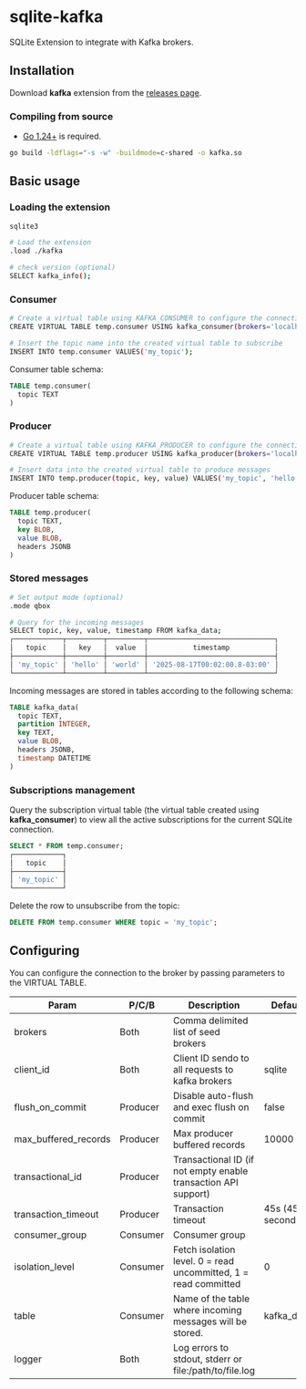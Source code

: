 # sqlite-kafka
SQLite Extension to integrate with Kafka brokers.

## Installation

Download **kafka** extension from the [releases page](https://github.com/litesql/kafka/releases).

### Compiling from source

- [Go 1.24+](https://go.dev) is required.

```sh
go build -ldflags="-s -w" -buildmode=c-shared -o kafka.so
```

## Basic usage

### Loading the extension

```sh
sqlite3

# Load the extension
.load ./kafka

# check version (optional)
SELECT kafka_info();
```

### Consumer

```sh
# Create a virtual table using KAFKA_CONSUMER to configure the connection to the broker
CREATE VIRTUAL TABLE temp.consumer USING kafka_consumer(brokers='localhost:44475', consumer_group='sqlite-kafka');

# Insert the topic name into the created virtual table to subscribe
INSERT INTO temp.consumer VALUES('my_topic');
```

Consumer table schema:

```sql
TABLE temp.consumer(
  topic TEXT
)
```

### Producer

```sh
# Create a virtual table using KAFKA_PRODUCER to configure the connection to the broker
CREATE VIRTUAL TABLE temp.producer USING kafka_producer(brokers='localhost:44475');

# Insert data into the created virtual table to produce messages
INSERT INTO temp.producer(topic, key, value) VALUES('my_topic', 'hello', 'world');
```

Producer table schema:

```sql
TABLE temp.producer(
  topic TEXT,   
  key BLOB, 
  value BLOB,
  headers JSONB
)
```

### Stored messages

```sh
# Set output mode (optional)
.mode qbox

# Query for the incoming messages
SELECT topic, key, value, timestamp FROM kafka_data;
┌────────────┬─────────┬─────────┬───────────────────────────────┐
│   topic    │   key   │  value  │           timestamp           │
├────────────┼─────────┼─────────┼───────────────────────────────┤
│ 'my_topic' │ 'hello' │ 'world' │ '2025-08-17T00:02:00.8-03:00' │
└────────────┴─────────┴─────────┴───────────────────────────────┘
```

Incoming messages are stored in tables according to the following schema:

```sql
TABLE kafka_data(
  topic TEXT,
  partition INTEGER,
  key TEXT,
  value BLOB,
  headers JSONB,		
  timestamp DATETIME
)
```

### Subscriptions management

Query the subscription virtual table (the virtual table created using **kafka_consumer**) to view all the active subscriptions for the current SQLite connection.

```sql
SELECT * FROM temp.consumer;
┌────────────┐
│   topic    │
├────────────┤
│ 'my_topic' │
└────────────┘
```

Delete the row to unsubscribe from the topic:

```sql
DELETE FROM temp.consumer WHERE topic = 'my_topic';
```

## Configuring

You can configure the connection to the broker by passing parameters to the VIRTUAL TABLE.

| Param | P/C/B | Description | Default |
|-------|------|-------------|---------|
| brokers | Both | Comma delimited list of seed brokers | |
| client_id | Both | Client ID sendo to all requests to kafka brokers | sqlite |
| flush_on_commit | Producer | Disable auto-flush and exec flush on commit | false |
| max_buffered_records | Producer | Max producer buffered records | 10000 |
| transactional_id | Producer | Transactional ID (if not empty enable transaction API support) | |
| transaction_timeout | Producer | Transaction timeout | 45s (45 seconds) |
| consumer_group | Consumer | Consumer group | |
| isolation_level | Consumer | Fetch isolation level. 0 = read uncommitted, 1 = read committed | 0 |
| table | Consumer | Name of the table where incoming messages will be stored. | kafka_data |
| logger | Both | Log errors to stdout, stderr or file:/path/to/file.log |
